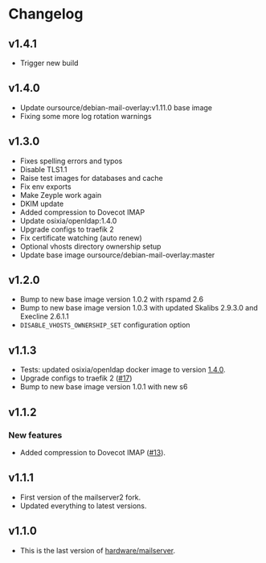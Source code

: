 # Changelog

## v1.4.1

* Trigger new build

## v1.4.0

* Update oursource/debian-mail-overlay:v1.11.0 base image
* Fixing some more log rotation warnings

## v1.3.0

* Fixes spelling errors and typos
* Disable TLS1.1
* Raise test images for databases and cache
* Fix env exports
* Make Zeyple work again
* DKIM update
* Added compression to Dovecot IMAP
* Update osixia/openldap:1.4.0
* Upgrade configs to traefik 2
* Fix certificate watching (auto renew)
* Optional vhosts directory ownership setup
* Update base image oursource/debian-mail-overlay:master

## v1.2.0

* Bump to new base image version 1.0.2 with rspamd 2.6
* Bump to new base image version 1.0.3 with updated Skalibs 2.9.3.0 and Execline 2.6.1.1
* `DISABLE_VHOSTS_OWNERSHIP_SET` configuration option

## v1.1.3

* Tests: updated osixia/openldap docker image to version [1.4.0](https://github.com/osixia/docker-openldap/releases/tag/v1.4.0).
* Upgrade configs to traefik 2 ([#17](https://github.com/mailserver2/mailserver/pull/17))
* Bump to new base image version 1.0.1 with new s6

## v1.1.2

### New features

* Added compression to Dovecot IMAP ([#13](https://github.com/mailserver2/mailserver/pull/13)).

## v1.1.1

* First version of the mailserver2 fork.
* Updated everything to latest versions.

## v1.1.0

* This is the last version of [hardware/mailserver](https://github.com/hardware/mailserver).
